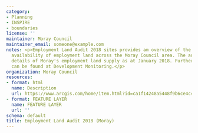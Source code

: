 ```yaml
---
category:
- Planning
- INSPIRE
- boundaries
license: ''
maintainer: Moray Council
maintainer_email: someone@example.com
notes: <p>Employment Land Audit 2018 sites provides am overview of the supply and
  availability of employment land across the Moray Council area. The audit provides
  details of Moray's employment land supply as at January 2018. Further information
  can be found at Development Monitoring.</p>
organization: Moray Council
resources:
- format: html
  name: Description
  url: https://www.arcgis.com/home/item.html?id=ca1f14248a5448f9b6ce4c436aad360a
- format: FEATURE LAYER
  name: FEATURE LAYER
  url: ''
schema: default
title: Employment Land Audit 2018 (Moray)
---
```


